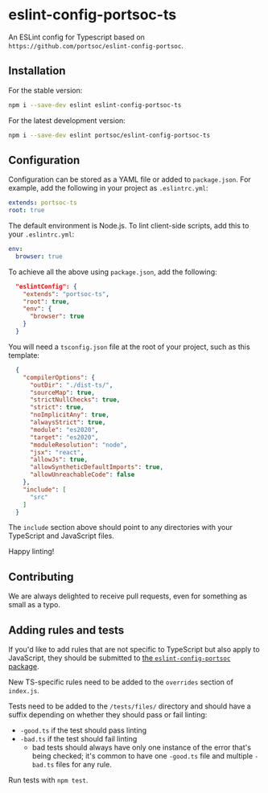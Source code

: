 # eslint-config-portsoc-ts

An ESLint config for Typescript based on `https://github.com/portsoc/eslint-config-portsoc`.



## Installation

For the stable version:

```sh
npm i --save-dev eslint eslint-config-portsoc-ts
```

For the latest development version:

```sh
npm i --save-dev eslint portsoc/eslint-config-portsoc-ts
```


## Configuration
Configuration can be stored as a YAML file or added to `package.json`.  For example, add the following in your project as `.eslintrc.yml`:

```yaml
extends: portsoc-ts
root: true
```

The default environment is Node.js. To lint client-side scripts, add this to your `.eslintrc.yml`:

```yaml
env:
  browser: true
```

To achieve all the above using `package.json`, add the following:

```json
  "eslintConfig": {
    "extends": "portsoc-ts",
    "root": true,
    "env": {
      "browser": true
    }
  }
```

You will need a `tsconfig.json` file at the root of your project, such as this template:
```json
  {
    "compilerOptions": {
      "outDir": "./dist-ts/",
      "sourceMap": true,
      "strictNullChecks": true,
      "strict": true,
      "noImplicitAny": true,
      "alwaysStrict": true,
      "module": "es2020",
      "target": "es2020",
      "moduleResolution": "node",
      "jsx": "react",
      "allowJs": true,
      "allowSyntheticDefaultImports": true,
      "allowUnreachableCode": false
    },
    "include": [
      "src"
    ]
  }
```

The `include` section above should point to any directories with your TypeScript and JavaScript files.

Happy linting!

## Contributing

We are always delighted to receive pull requests, even for something as small as a typo.

## Adding rules and tests

If you'd like to add rules that are not specific to TypeScript but also apply to JavaScript, they should be submitted to [the `eslint-config-portsoc` package](https://github.com/portsoc/eslint-config-portsoc).

New TS-specific rules need to be added to the `overrides` section of `index.js`.

Tests need to be added to the `/tests/files/` directory and should have a suffix depending on whether they should pass or fail linting:
- `-good.ts` if the test should pass linting
- `-bad.ts` if the test should fail linting
  - bad tests should always have only one instance of the error that's being checked; it's common to have one `-good.ts` file and multiple `-bad.ts` files for any rule.

Run tests with `npm test`.
